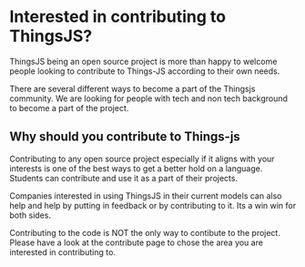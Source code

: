 # Interested in contributing to ThingsJS?

ThingsJS being an open source project is more than happy to welcome people looking to contribute to Things-JS according to their own needs.

There are several different ways to become a part of the Thingsjs community. We are looking for people with tech and non tech background to become a part of the project.

## Why should you contribute to Things-js

Contributing to any open source project especially if it aligns with your interests is one of the best ways to get a better hold on a language. Students can contribute and use it as a part of  their projects.

Companies interested in using ThingsJS in their current models can also help and help by putting in feedback or by contributing to it. Its a win win for both sides.

Contributing to the code is NOT the only way to contibute to the project. Please have a look at the contribute page to chose the area you are interested in contributing to.
